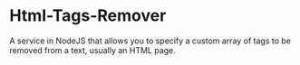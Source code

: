 Html-Tags-Remover
=================

A service in NodeJS that allows you to specify a custom array of tags to be removed from a text, usually an HTML page.


